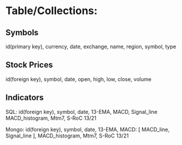 
# Table/Collections:
## Symbols
id(primary key),    currency,    date,    exchange,   name,    region,    symbol,    type

## Stock Prices
id(foreign key),    symbol,   date,    open,   high,    low,    close,   volume


## Indicators
SQL:
id(foreign key),    symbol,   date,    13-EMA,   MACD,    Signal_line   MACD_histogram, Mtm7, S-RoC 13/21

Mongo:
id(foreign key),   symbol,    date,    13-EMA, MACD: [ MACD_line, Signal_line ], MACD_histogram, Mtm7,  S-RoC 13/21
